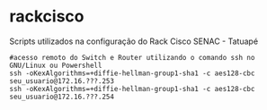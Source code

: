 # rackcisco
Scripts utilizados na configuração do Rack Cisco SENAC - Tatuapé

	#acesso remoto do Switch e Router utilizando o comando ssh no GNU/Linux ou Powershell
	ssh -oKexAlgorithms=+diffie-hellman-group1-sha1 -c aes128-cbc seu_usuario@172.16.???.253
	ssh -oKexAlgorithms=+diffie-hellman-group1-sha1 -c aes128-cbc seu_usuario@172.16.???.254
